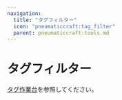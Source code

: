 ```yaml
---
navigation:
  title: "タグフィルター"
  icon: "pneumaticcraft:tag_filter"
  parent: pneumaticcraft:tools.md
---
```


# タグフィルター

[タグ作業台](../machines/tag_workbench.md)を参照してください。

